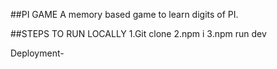 ##PI GAME
A memory based game to learn digits of PI.

##STEPS TO RUN LOCALLY
1.Git clone 
2.npm i
3.npm run dev

Deployment- 
